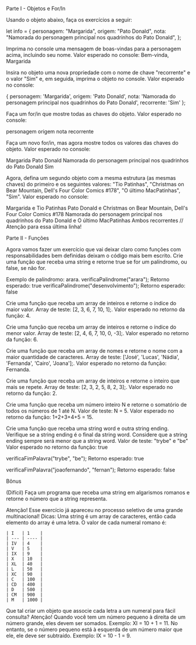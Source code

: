 Parte I - Objetos e For/In

Usando o objeto abaixo, faça os exercícios a seguir:

let info = {
  personagem: "Margarida",
  origem: "Pato Donald",
  nota: "Namorada do personagem principal nos quadrinhos do Pato Donald",
};

Imprima no console uma mensagem de boas-vindas para a personagem acima, incluindo seu nome.
Valor esperado no console: Bem-vinda, Margarida

Insira no objeto uma nova propriedade com o nome de chave "recorrente" e o valor "Sim" e, em seguida, imprima o objeto no console.
Valor esperado no console:

  {
    personagem: 'Margarida',
    origem: 'Pato Donald',
    nota: 'Namorada do personagem principal nos quadrinhos do Pato Donald',
    recorrente: 'Sim'
  };

Faça um for/in que mostre todas as chaves do objeto.
Valor esperado no console:

  personagem
  origem
  nota
  recorrente

Faça um novo for/in, mas agora mostre todos os valores das chaves do objeto.
Valor esperado no console:

  Margarida
  Pato Donald
  Namorada do personagem principal nos quadrinhos do Pato Donald
  Sim

Agora, defina um segundo objeto com a mesma estrutura (as mesmas chaves) do primeiro e os seguintes valores: "Tio Patinhas", "Christmas on Bear Mountain, Dell's Four Color Comics #178", "O último MacPatinhas", "Sim".
Valor esperado no console:

Margarida e Tio Patinhas
Pato Donald e Christmas on Bear Mountain, Dell's Four Color Comics #178
Namorada do personagem principal nos quadrinhos do Pato Donald e O último MacPatinhas
Ambos recorrentes // Atenção para essa última linha!



Parte II - Funções

Agora vamos fazer um exercício que vai deixar claro como funções com responsabilidades bem definidas deixam o código mais bem escrito.
Crie uma função que receba uma string e retorne true se for um palíndromo, ou false, se não for.

Exemplo de palíndromo: arara.
verificaPalindrome("arara");
Retorno esperado: true
verificaPalindrome("desenvolvimento");
Retorno esperado: false

Crie uma função que receba um array de inteiros e retorne o índice do maior valor.
Array de teste: [2, 3, 6, 7, 10, 1];.
Valor esperado no retorno da função: 4.

Crie uma função que receba um array de inteiros e retorne o índice do menor valor.
Array de teste: [2, 4, 6, 7, 10, 0, -3];.
Valor esperado no retorno da função: 6.

Crie uma função que receba um array de nomes e retorne o nome com a maior quantidade de caracteres.
Array de teste: ['José', 'Lucas', 'Nádia', 'Fernanda', 'Cairo', 'Joana'];.
Valor esperado no retorno da função: Fernanda.

Crie uma função que receba um array de inteiros e retorne o inteiro que mais se repete.
Array de teste: [2, 3, 2, 5, 8, 2, 3];.
Valor esperado no retorno da função: 2.

Crie uma função que receba um número inteiro N e retorne o somatório de todos os números de 1 até N.
Valor de teste: N = 5.
Valor esperado no retorno da função: 1+2+3+4+5 = 15.

Crie uma função que receba uma string word e outra string ending. Verifique se a string ending é o final da string word. Considere que a string ending sempre será menor que a string word.
Valor de teste: "trybe" e "be"
Valor esperado no retorno da função: true

verificaFimPalavra("trybe", "be");
Retorno esperado: true

verificaFimPalavra("joaofernando", "fernan");
Retorno esperado: false


Bônus


(Difícil) Faça um programa que receba uma string em algarismos romanos e retorne o número que a string representa.

Atenção! Esse exercício já apareceu no processo seletivo de uma grande multinacional!
Dicas:
Uma string é um array de caracteres, então cada elemento do array é uma letra.
O valor de cada numeral romano é:

    | I   | 1    |
    | --- | ---- |
    | IV  | 4    |
    | V   | 5    |
    | IX  | 9    |
    | X   | 10   |
    | XL  | 40   |
    | L   | 50   |
    | XC  | 90   |
    | C   | 100  |
    | CD  | 400  |
    | D   | 500  |
    | CM  | 900  |
    | M   | 1000 |
    
Que tal criar um objeto que associe cada letra a um numeral para fácil consulta?
Atenção! Quando você tem um número pequeno à direita de um número grande, eles devem ser somados. Exemplo: XI = 10 + 1 = 11. No entanto, se o número pequeno está à esquerda de um número maior que ele, ele deve ser subtraído. Exemplo: IX = 10 - 1 = 9.
